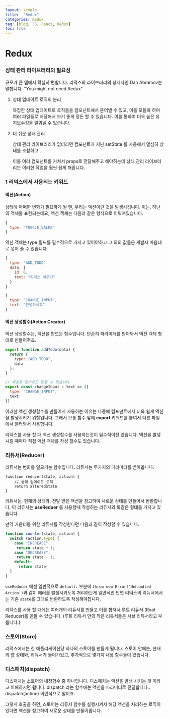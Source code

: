 ```yaml
---
layout: single
title:  "Redux"
categories: Redux
tag: [blog, JS, React, Redux]
toc: true
---
```


# Redux

### 상태 관리 라이브러리의 필요성

규모가 큰 앱에서 확실히 편합니다. 리덕스의 라이브러리의 창시자인 Dan Abramov는 말합니다. "You might not need Redux"

1. 상태 업데이트 로직의 분리

   복잡한 상태 업데이트로 로직들을 컴포넌트에서 뜯어낼 수 있고, 이를 모듈화 하여 여러 파일들로 저장해서 보기 좋게 정돈 할 수 있습니다. 이를 통하여 더욱 높은 유지보수성을 일궈낼 수 있습니다. 

2. 더 쉬운 상태 관리

   상태 관리 라이브러리가 없더라면 컴포넌트가 지닌 setState 를 사용해서 열심히 상태를 조합하고 , 

   이를 여러 컴포넌트를 거쳐서 props로 전달해주고 해야하는데 상태 관리 라이브러리는 이러한 작업을 훨씬 쉽게 해줍니다.

### 1 리덕스에서 사용되는 키워드

#### 액션(Action)

상태에 어떠한 변화가 필요하게 될 땐, 우리는 액션이란 것을 발생시킵니다. 이는, 하난의 객체롤 표현되는데요, 액션 객체는 다음과 같은 형식으로 이뤄져있습니다.

```js
{
  type: "TOGGLE_VALUE"
}
```

액션 객체는 type 필드를 필수적으로 가지고 있어야하고 그 외의 값들은 개발자 마음대로 넣어 줄 수 있습니다.

```js
{
  type: "ADD_TODD"
  data: {
    id: 0,
    text: "리덕스 배우기"
  }
}
```

```js
{
  type: "CHANGE_INPUT",
  text: "안녕하세요"
}
```

#### 액션 생성함수(Action Creator)

액션 생성함수는, 액션을 만드는 함수입니다. 단순히 파라미터를 받아와서 액션 객체 형태로 만들어주죠.

```js
export function addTodo(data) {
  return {
    type: "ADD_TODO",
    data
  };
}

// 화살표 함수로도 만들 수 있습니다.
export const changeInput = text => ({
  type: "CHANGE_INPUT",
  text
})
```

이러한 액션 생성함수를 만들어서 사용하는 이유는 나중에 컴포넌트에서 더욱 쉽게 액션을 발생시키기 위합입니다. 그래서 보통 함수 앞에 **export** 키워드를 붙여서 다른 파일에서 불러와서 사용합니다.

리덕스를 사용 할 때 액션 생성함수를 사용하는것이 필수적이진 않습니다. 액션을 발생 시킬 때마다 직접 액션 객체를 작성 할수도 있습니다.



### 리듀서(Reducer)

리듀서는 변화를 일으키는 함수입니다. 리듀서는 두가지의 파라미터를 받아옵니다.

```
function reducer(state, action) {
	// 상태 업데이트 로직
	return alteredState
}
```

리듀서는, 현재의 상태와, 전달 받은 액션을 참고하여 새로운 상태를 만들어서 반환합니다. 이 리듀서는 **useReduer** 를 사용할때 작성하는 리듀서와 똑같은 형태를 가지고 있습니다.

만약 카운터를 위한 리듀서를 작성한다면 다음과 같이 작성할 수 있습니다.

```js
function counter(state, action) {
  switch (action.type) {
    case "INCREASE":
     return state + 1;
    case "DECREASE":
     return state - 1;
    default:
      return state;
  }
}
```

`useReducer` 에선 일반적으로 `default:` 부분에 `throw new Error('Unhandled Action')`과 같이 에러를 발생시키도록 처리하는게 일반적인 반면 리덕스의 리듀서에서는 기존 `state`를 그대로 반환하도록 작성해야합니다.

리덕스를 사용 할 때에는 여러개의 리듀서를 만들고 이를 합쳐서 루트 리듀서 (Root Reducer)를 만들 수 있습니다. (루트 리듀서 안의 작은 리듀서들은 서브 리듀서라고 부릅니다.)

### 스토어(Store)

리덕스에서는 한 애플리케이션당 하나의 스토어를 만들게 됩니다. 스토어 안에는, 현재의 앱 상태와, 리듀서가 들어가있고, 추가적으로 몇가지 내장 함수들이 있습니다.

### 디스패치(dispatch)

디스패치는 스토어의 내장함수 중 하나입니다. 디스패치는 액션을 발생 시키는 것 이라고 이해하시면 됩니다. dispatch 라는 함수에는 액션을 파라미터로 전달합니다.. dispatch(action) 이런식으로 말이죠.

그렇게 호출을 하면, 스토어는 리듀서 함수를 실행시켜서 해당 액션을 처리하는 로직이 있다면 액션을 참고하여 새로운 상태를 만들어줍니다.





